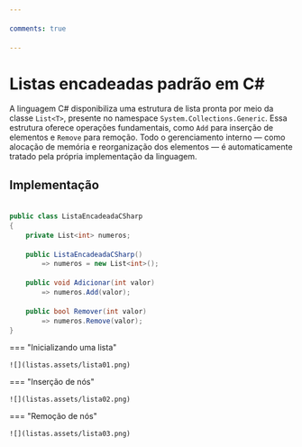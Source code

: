 ```yaml
---

comments: true

---
```


# **Listas encadeadas padrão em C#**

A linguagem C# disponibiliza uma estrutura de lista pronta por meio da classe `List<T>`, presente no namespace `System.Collections.Generic`. Essa estrutura oferece operações fundamentais, como `Add` para inserção de elementos e `Remove` para remoção. Todo o gerenciamento interno — como alocação de memória e reorganização dos elementos — é automaticamente tratado pela própria implementação da linguagem.

## **Implementação**

```csharp

public class ListaEncadeadaCSharp
{
    private List<int> numeros;

    public ListaEncadeadaCSharp()
        => numeros = new List<int>();        

    public void Adicionar(int valor)
        => numeros.Add(valor);

    public bool Remover(int valor)
        => numeros.Remove(valor);
}

```

=== "Inicializando uma lista"

    ![](listas.assets/lista01.png)

=== "Inserção de nós"

    ![](listas.assets/lista02.png)

=== "Remoção de nós"

    ![](listas.assets/lista03.png)